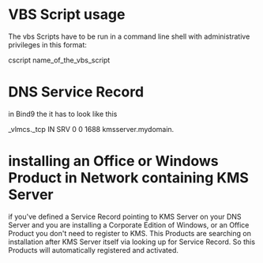 
# VBS Script usage

The vbs Scripts have to be run in a command line shell with administrative privileges in this format:

 cscript name_of_the_vbs_script

# DNS Service Record
in Bind9 the it has to look like this

_vlmcs._tcp     IN  SRV 0   0   1688    kmsserver.mydomain.

# installing an Office or Windows Product in Network containing KMS Server
if you've defined a Service Record pointing to KMS Server on your DNS Server
and you are installing a Corporate Edition of Windows, or an Office Product you don't need to register to KMS.
This Products are searching on installation after KMS Server itself via looking up for Service Record.
So this Products will automatically registered and activated.

